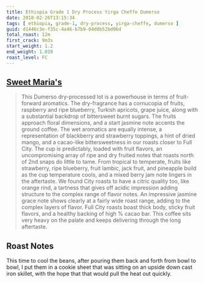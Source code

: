 ```yaml
---
title: Ethiopia Grade 1 Dry Process Yirga Cheffe Dumerso
date: 2018-02-26T13:15:34
tags: [ ethiopia, grade-1, dry-process, yirga-cheffe, dumerso ]
guid: d1446c3e-f35c-4a46-b7b9-04d0b52bd06d
total_roast: 12m
first_crack: 9m3s
start_weight: 1.2
end_weight: 1.019
roast_level: FC
---
```


## [Sweet Maria's][sm]

[sm]: https://web.archive.org/web/20171110224429/https://www.sweetmarias.com/product/ethiopia-gr-1-dry-process-yirg-dumerso

> This Dumerso dry-processed lot is a powerhouse in terms of fruit-forward
> aromatics. The dry-fragrance has a cornucopia of fruits, raspberry and ripe
> blueberry, Turkish apricots, grape juice, along with a substantial backdrop of
> bittersweet burnt sugars. The fruits approach floral dimensions, and a start
> jasmine note accents the ground coffee. The wet aromatics are equally intense,
> a representation of blackberry and strawberry toppings, a hint of dried mango,
> and a cacao-like bittersweetness in our roasts closer to Full City. The cup is
> predictably, loaded with fruit flavors, an uncompromising array of ripe and
> dry fruited notes that roasts north of 2nd snaps do little to tame. From
> tropical to temperate, fruits like strawberry, ripe blueberry, fruit lambic,
> jack fruit, and pineapple build as the cup temperature cools, and a mixed
> berry jam note lingers in the aftertaste. We found City roasts to have a
> citric quality too, like orange rind, a tartness that gives off acidic
> impression adding structure to the complex range of flavor notes. An
> impressive jasmine grace note shows clearly at a fairly wide roast range,
> adding to the complex layers of flavor. Full City roasts boast thick body,
> sticky fruit flavors, and a healthy backing of high % cacao bar. This coffee
> sits very heavy on the palate and keeps delivering through the long
> aftertaste.

## Roast Notes

This time to cool the beans, after pouring them back and forth from bowl to
bowl, I put them in a cookie sheet that was sitting on an upside down cast iron
skillet, with the hope that that would pull the heat out quickly.
